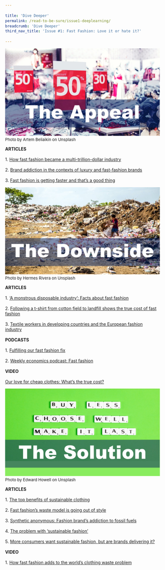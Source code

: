 ```yaml
---

title: 'Dive Deeper'
permalink: /read-to-be-sure/issue1-deeplearning/
breadcrumb: 'Dive Deeper'
third_nav_title: 'Issue #1: Fast Fashion: Love it or hate it?'

---
```


<a name=deepdive1></a>

![](../images/deepdive1.JPG)<font size="2">Photo by Artem Beliaikin on Unsplash  </font>

**ARTICLES**<br/><br/>1.    [How fast fashion became a multi-trillion-dollar industry](https://www.businessofbusiness.com/articles/examining-fast-fashions-appeal-and-issues/)<br/><br/>2.    [Brand addiction in the contexts of luxury and fast-fashion brands](https://e-tarjome.com/storage/panel/fileuploads/2020-05-06/1588762187_E14818-e-tarjome.pdf)<br/><br/>3.    [Fast fashion is getting faster and that’s a good thing](https://www.themanufacturer.com/articles/fast-fashion-getting-faster-thats-good-thing/)





<a name=deepdive2></a>

![](../images/deepdive2.JPG)<font size="2">Photo by Hermes Rivera on Unsplash  </font>

**ARTICLES**<br/><br/>1.    [‘A monstrous disposable industry’: Facts about fast fashion](https://unearthed.greenpeace.org/2019/09/12/fast-facts-about-fast-fashion/)<br/><br/> 2.    [Following a t-shirt from cotton field to landfill shows the true cost of fast fashion](https://theconversation.com/following-a-t-shirt-from-cotton-field-to-landfill-shows-the-true-cost-of-fast-fashion-127363)<br/><br/> 3.    [Textile workers in developing countries and the European fashion industry](https://www.europarl.europa.eu/RegData/etudes/BRIE/2020/652025/EPRS_BRI(2020)652025_EN.pdf)<br/><br/>**PODCASTS**<br/><br/>1.    [Fulfilling our fast fashion fix](https://www.npr.org/2021/08/03/1024284959/fulfilling-our-fast-fashion-fix)<br/><br/>2.    [Weekly economics podcast: Fast fashion](https://neweconomics.org/2021/08/weekly-economics-podcast-fast-fashion) <br/><br/>**VIDEO**<br/><br/>[Our love for cheap clothes: What’s the true cost?](https://www.youtube.com/watch?app=desktop&v=n75jVQTUEE8)



<a name=deepdive3></a>

![](../images/deepdive3.JPG)<font size="2">Photo by Edward Howell on Unsplash  </font>

**ARTICLES**<br/><br/>1.    [The top benefits of sustainable clothing](https://www.goodwear.com/blogs/news/the-top-benefits-of-sustainable-clothing)<br/><br/> 2.    [Fast fashion’s waste model is going out of style](https://www.politico.eu/article/fast-fashion-waste-losing-appeal-greta-thunberg-environment/)<br/><br/> 3.    [Synthetic anonymous: Fashion brand’s addiction to fossil fuels](http://changingmarkets.org/wp-content/uploads/2021/07/SyntheticsAnonymous_FinalWeb.pdfhttp:/changingmarkets.org/wp-content/uploads/2021/07/SyntheticsAnonymous_FinalWeb.pdf)<br/><br/> 4.    [The problem with ‘sustainable fashion’](https://edition.cnn.com/style/article/the-problem-with-sustainable-fashion/index.html)<br/><br/> 5.    [More consumers want sustainable fashion, but are brands delivering it?](https://www.forbes.com/sites/andriacheng/2019/10/17/more-consumers-want-sustainable-fashion-but-are-brands-delivering-it/?sh=2126650734a5) <br/><br/> **VIDEO**<br/><br/>1.    [How fast fashion adds to the world’s clothing waste problem](https://www.youtube.com/watch?app=desktop&v=elU32XNj8PM)